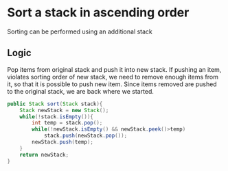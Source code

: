 # Sort a stack in ascending order

Sorting can be performed using an additional stack

## Logic

Pop items from original stack and push it into new stack. If pushing an item, violates sorting order of new stack, we need to remove enough items from it, so that it is possible to push new item. Since items
removed are pushed to the original stack, we are back where we started.

```java
public Stack sort(Stack stack){
	Stack newStack = new Stack();
	while(!stack.isEmpty()){
		int temp = stack.pop();
		while(!newStack.isEmpty() && newStack.peek()>temp)
			stack.push(newStack.pop());
		newStack.push(temp);
	}
	return newStack;
}
```
